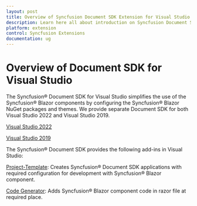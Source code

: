 ```yaml
---
layout: post
title: Overview of Syncfusion Document SDK Extension for Visual Studio | Syncfusion
description: Learn here all about introduction on Syncfusion Document SDK for Visual Studio which made integration ease.
platform: extension
control: Syncfusion Extensions
documentation: ug
---
```


# Overview of Document SDK for Visual Studio

The Syncfusion® Document SDK for Visual Studio simplifies the use of the Syncfusion® Blazor components by configuring the Syncfusion® Blazor NuGet packages and themes. We provide separate Document SDK for both Visual Studio 2022 and Visual Studio 2019.

[Visual Studio 2022](https://marketplace.visualstudio.com/items?itemName=SyncfusionInc.BlazorVSExtension)

[Visual Studio 2019](https://marketplace.visualstudio.com/items?itemName=SyncfusionInc.Blazor-Extension)

The Syncfusion® Document SDK provides the following add-ins in Visual Studio:

[Project-Template](template-studio):  Creates Syncfusion® Document SDK applications with required configuration for development with Syncfusion® Blazor component.

[Code Generator](code-generator):  Adds Syncfusion® Blazor component code in razor file at required place.